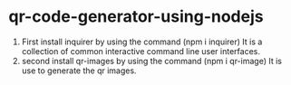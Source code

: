 # qr-code-generator-using-nodejs
1. First install inquirer by using the command (npm i inquirer)
   It is a collection of common interactive command line user interfaces.  
2. second install qr-images by using the command (npm i qr-image)
   It is use to generate the qr images.
